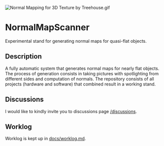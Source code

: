 ![Normal Mapping for 3D Texture by Treehouse.gif](https://3wga6448744j404mpt11pbx4-wpengine.netdna-ssl.com/wp-content/uploads/2015/08/gold.gif)
# NormalMapScanner
Experimental stand for generating normal maps for quasi-flat objects.

## Description
A fully automatic system that generates normal maps for nearly flat objects. The process of generation consists in taking pictures with spotlighting from different sides and computation of normals. The repository consists of all projects (hardware and software) that combined result in a working stand.

## Discussions
I would like to kindly invite you to discussions page [/discussions](https://github.com/LigasN/NormalMapScanner/discussions).

## Worklog
Worklog is kept up in [docs/worklog.md](docs/worklog.md).
